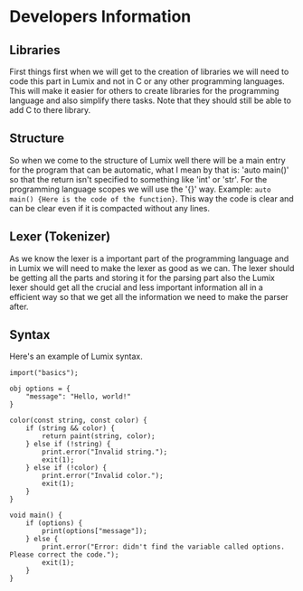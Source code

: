 # Developers Information

## Libraries
First things first when we will get to the creation of libraries we will need to code this part in Lumix and not in C or any other programming languages. This will make it easier for others to create libraries for the programming language and also simplify there tasks. Note that they should still be able to add C to there library.

## Structure
So when we come to the structure of Lumix well there will be a main entry for the program that can be automatic, what I mean by that is: 'auto main()' so that the return isn't specified to something like 'int' or 'str'. For the programming language scopes we will use the '{}' way. Example: `auto main() {Here is the code of the function}`. This way the code is clear and can be clear even if it is compacted without any lines.

## Lexer (Tokenizer)
As we know the lexer is a important part of the programming language and in Lumix we will need to make the lexer as good as we can. The lexer should be getting all the parts and storing it for the parsing part also the Lumix lexer should get all the crucial and less important information all in a efficient way so that we get all the information we need to make the parser after.

## Syntax
Here's an example of Lumix syntax.
```
import("basics");

obj options = {
    "message": "Hello, world!"
}

color(const string, const color) {
    if (string && color) {
        return paint(string, color);
    } else if (!string) {
        print.error("Invalid string.");
        exit(1);
    } else if (!color) {
        print.error("Invalid color.");
        exit(1);
    }
}

void main() {
    if (options) {
        print(options["message"]);
    } else {
        print.error("Error: didn't find the variable called options. Please correct the code.");
        exit(1);
    }
}
```